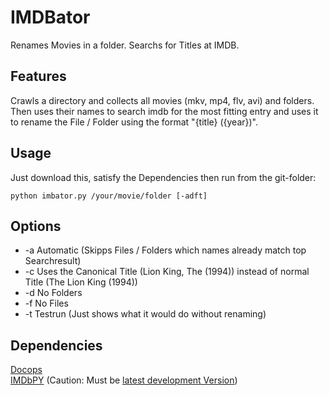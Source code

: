 # IMDBator

Renames Movies in a folder. Searchs for Titles at IMDB.

## Features

Crawls a directory and collects all movies (mkv, mp4, flv, avi) and folders. 
Then uses their names to search imdb for the most fitting entry and uses it to 
rename the File / Folder using the format "{title} ({year})". 

## Usage

Just download this, satisfy the Dependencies then run from the git-folder:

    python imbator.py /your/movie/folder [-adft]

## Options

* -a      Automatic (Skipps Files / Folders which names already match top Searchresult)
* -c      Uses the Canonical Title (Lion King, The (1994)) instead of normal Title (The Lion King (1994)) 
* -d      No Folders
* -f      No Files
* -t      Testrun (Just shows what it would do without renaming)


## Dependencies

[Docops](https://github.com/docopt/docopt)  
[IMDbPY](http://imdbpy.sourceforge.net/) (Caution: Must be [latest development Version](http://imdbpy.sourceforge.net/development.html))